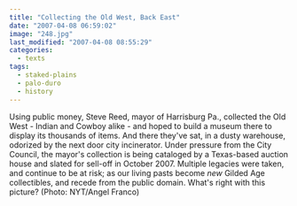 ```yaml
---
title: "Collecting the Old West, Back East"
date: "2007-04-08 06:59:02"
image: "248.jpg"
last_modified: "2007-04-08 08:55:29"
categories:
  - texts
tags:
  - staked-plains
  - palo-duro
  - history  
---
```


Using public money, Steve Reed, mayor of Harrisburg Pa., collected the Old West - Indian and Cowboy alike - and hoped to build a museum there to display its thousands of items. And there they've sat, in a dusty warehouse, odorized by the next door city incinerator. Under pressure from the City Council, the mayor's collection is being cataloged by a Texas-based auction house and slated for sell-off in October 2007. Multiple legacies were taken, and continue to be at risk; as our living pasts become  _new_ Gilded Age collectibles, and recede from the public domain. What's right with this picture? (Photo: NYT/Angel Franco)
